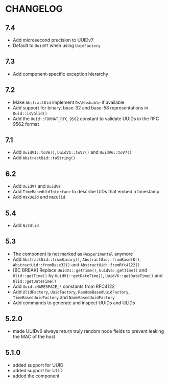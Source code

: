 CHANGELOG
=========

7.4
---

 * Add microsecond precision to UUIDv7
 * Default to `UuidV7` when using `UuidFactory`

7.3
---

 * Add component-specific exception hierarchy

7.2
---

 * Make `AbstractUid` implement `Ds\Hashable` if available
 * Add support for binary, base-32 and base-58 representations in `Uuid::isValid()`
 * Add the `Uuid::FORMAT_RFC_9562` constant to validate UUIDs in the RFC 9562 format

7.1
---

 * Add `UuidV1::toV6()`, `UuidV1::toV7()` and `UuidV6::toV7()`
 * Add `AbstractUid::toString()`

6.2
---

 * Add `UuidV7` and `UuidV8`
 * Add `TimeBasedUidInterface` to describe UIDs that embed a timestamp
 * Add `MaxUuid` and `MaxUlid`

5.4
---

 * Add `NilUlid`

5.3
---

 * The component is not marked as `@experimental` anymore
 * Add `AbstractUid::fromBinary()`, `AbstractUid::fromBase58()`, `AbstractUid::fromBase32()` and `AbstractUid::fromRfc4122()`
 * [BC BREAK] Replace `UuidV1::getTime()`, `UuidV6::getTime()` and `Ulid::getTime()` by `UuidV1::getDateTime()`, `UuidV6::getDateTime()` and `Ulid::getDateTime()`
 * Add `Uuid::NAMESPACE_*` constants from RFC4122
 * Add `UlidFactory`, `UuidFactory`, `RandomBasedUuidFactory`, `TimeBasedUuidFactory` and `NameBasedUuidFactory`
 * Add commands to generate and inspect UUIDs and ULIDs

5.2.0
-----

 * made UUIDv6 always return truly random node fields to prevent leaking the MAC of the host

5.1.0
-----

 * added support for UUID
 * added support for ULID
 * added the component
